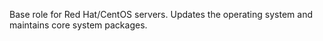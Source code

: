 Base role for Red Hat/CentOS servers. Updates the operating system and maintains core system packages.
